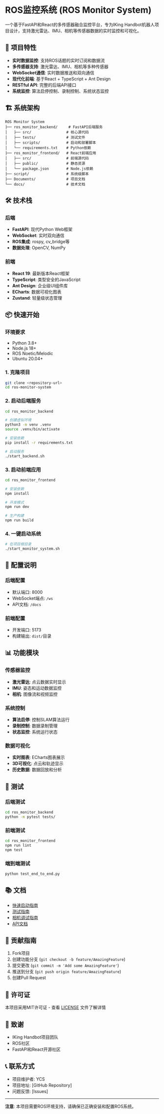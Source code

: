 # ROS监控系统 (ROS Monitor System)

一个基于FastAPI和React的多传感器融合监控平台，专为IKing Handbot机器人项目设计，支持激光雷达、IMU、相机等传感器数据的实时监控和可视化。

## 🚀 项目特性

- **实时数据监控**: 支持ROS话题的实时订阅和数据流
- **多传感器支持**: 激光雷达、IMU、相机等多种传感器
- **WebSocket通信**: 实时数据推送和双向通信
- **现代化前端**: 基于React + TypeScript + Ant Design
- **RESTful API**: 完整的后端API接口
- **系统监控**: 算法启停控制、录制控制、系统状态监控

## 🏗️ 系统架构

```
ROS Monitor System
├── ros_monitor_backend/     # FastAPI后端服务
│   ├── src/                # 核心源代码
│   ├── tests/              # 测试文件
│   ├── scripts/            # 启动和部署脚本
│   └── requirements.txt    # Python依赖
├── ros_monitor_frontend/   # React前端应用
│   ├── src/                # 前端源代码
│   ├── public/             # 静态资源
│   └── package.json        # Node.js依赖
├── script/                 # 系统级脚本
├── Documents/              # 项目文档
└── docs/                   # 技术文档
```

## 🛠️ 技术栈

### 后端
- **FastAPI**: 现代Python Web框架
- **WebSocket**: 实时双向通信
- **ROS集成**: rospy, cv_bridge等
- **数据处理**: OpenCV, NumPy

### 前端
- **React 19**: 最新版本React框架
- **TypeScript**: 类型安全的JavaScript
- **Ant Design**: 企业级UI组件库
- **ECharts**: 数据可视化图表
- **Zustand**: 轻量级状态管理

## 📦 快速开始

### 环境要求
- Python 3.8+
- Node.js 18+
- ROS Noetic/Melodic
- Ubuntu 20.04+

### 1. 克隆项目
```bash
git clone <repository-url>
cd ros-monitor-system
```

### 2. 启动后端服务
```bash
cd ros_monitor_backend

# 创建虚拟环境
python3 -m venv .venv
source .venv/bin/activate

# 安装依赖
pip install -r requirements.txt

# 启动服务
./start_backend.sh
```

### 3. 启动前端应用
```bash
cd ros_monitor_frontend

# 安装依赖
npm install

# 开发模式
npm run dev

# 生产构建
npm run build
```

### 4. 一键启动系统
```bash
# 在项目根目录
./start_monitor_system.sh
```

## 🔧 配置说明

### 后端配置
- 默认端口: 8000
- WebSocket端点: `/ws`
- API文档: `/docs`

### 前端配置
- 开发端口: 5173
- 构建输出: `dist/`目录

## 📊 功能模块

### 传感器监控
- **激光雷达**: 点云数据实时显示
- **IMU**: 姿态和运动数据监控
- **相机**: 图像流和视频监控

### 系统控制
- **算法启停**: 控制SLAM算法运行
- **录制控制**: 数据录制管理
- **状态监控**: 系统运行状态

### 数据可视化
- **实时图表**: ECharts图表展示
- **3D可视化**: 点云和轨迹显示
- **历史数据**: 数据回放和分析

## 🧪 测试

### 后端测试
```bash
cd ros_monitor_backend
python -m pytest tests/
```

### 前端测试
```bash
cd ros_monitor_frontend
npm run lint
npm test
```

### 端到端测试
```bash
python test_end_to_end.py
```

## 📚 文档

- [快速启动指南](ros_monitor_backend/README_QuickStart.md)
- [测试指南](ros_monitor_backend/README_TESTING.md)
- [相机调试指南](ros_monitor_backend/README_CAMERA_DEBUG.md)
- [API文档](http://localhost:8000/docs)

## 🤝 贡献指南

1. Fork项目
2. 创建功能分支 (`git checkout -b feature/AmazingFeature`)
3. 提交更改 (`git commit -m 'Add some AmazingFeature'`)
4. 推送到分支 (`git push origin feature/AmazingFeature`)
5. 创建Pull Request

## 📄 许可证

本项目采用MIT许可证 - 查看 [LICENSE](LICENSE) 文件了解详情

## 🙏 致谢

- IKing Handbot项目团队
- ROS社区
- FastAPI和React开源社区

## 📞 联系方式

- 项目维护者: YCS
- 项目地址: [GitHub Repository]
- 问题反馈: [Issues]

---

**注意**: 本项目需要ROS环境支持，请确保已正确安装和配置ROS系统。
